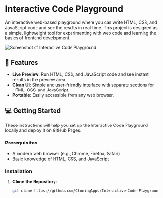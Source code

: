 # Interactive Code Playground

An interactive web-based playground where you can write HTML, CSS, and JavaScript code and see the results in real-time. This project is designed as a simple, lightweight tool for experimenting with web code and learning the basics of frontend development.

![Screenshot of Interactive Code Playground](screenshot.png) <!-- Optional: Add a screenshot of the project here -->

## 🚀 Features

- **Live Preview**: Run HTML, CSS, and JavaScript code and see instant results in the preview area.
- **Clean UI**: Simple and user-friendly interface with separate sections for HTML, CSS, and JavaScript.
- **Portable**: Easily accessible from any web browser.

## 💻 Getting Started

These instructions will help you set up the Interactive Code Playground locally and deploy it on GitHub Pages.

### Prerequisites

- A modern web browser (e.g., Chrome, Firefox, Safari)
- Basic knowledge of HTML, CSS, and JavaScript

### Installation

1. **Clone the Repository**:
   ```bash
   git clone https://github.com/CloningApps/Interactive-Code-Playground.git
